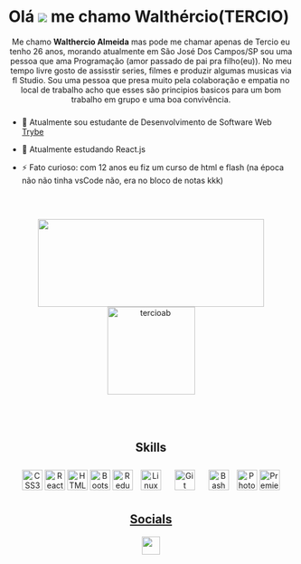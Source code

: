 


 Olá ![](https://user-images.githubusercontent.com/18350557/176309783-0785949b-9127-417c-8b55-ab5a4333674e.gif) me chamo Walthércio(TERCIO)
====================================================================================================================================================
<div>
  
  <section>
  <p  align="center"  >Me chamo <b>Walthercio Almeida</b> mas pode me chamar apenas de Tercio eu tenho 26 anos, morando atualmente em São José Dos Campos/SP  sou uma pessoa que ama Programação (amor passado de pai pra filho(eu)). No meu tempo livre gosto 
  de assisstir series, filmes e produzir algumas musicas via fl Studio. 
 Sou uma pessoa que presa muito pela colaboração e empatia no local de trabalho acho que esses são principios basicos para um bom trabalho em grupo e uma boa convivência. </p>

###


- 🔭 Atualmente sou estudante de Desenvolvimento de Software Web [Trybe](https://www.betrybe.com/)


- 🌱 Atualmente estudando React.js


- ⚡ Fato curioso: com 12 anos eu fiz um curso de html e flash (na época não não tinha vsCode não, era no bloco de notas kkk)


<br/>

##

<div align="center" style="display: flex; justify-content: center; align-items: center; align-conten: center; width: 80%; flex-wrap: wrap; margin: 0 auto;">
  <a href="https://github.com/tercioab" align="center"/>
    <img height="155em" src="https://github-readme-stats.vercel.app/api?username=tercioab&show_icons=true&theme=material-palenight" width="400px" />
  </a>
 
  <a href="https://github.com/tercioab" />
    <img height="155em" src="https://github-readme-streak-stats.herokuapp.com/?user=tercioab&&theme=material-palenight" alt="tercioab"/>
  </a>
</div>

</br>
</br>
</br>

##



<h1 align="center" >Skills</h1>
<p align="center">
<a href="https://www.w3.org/TR/CSS/#css" target="_blank" rel="noreferrer"><img src="https://raw.githubusercontent.com/danielcranney/readme-generator/main/public/icons/skills/css3-colored.svg" width="36" height="36" alt="CSS3" /></a>
<a href="https://reactjs.org/" target="_blank" rel="noreferrer"><img src="https://raw.githubusercontent.com/danielcranney/readme-generator/main/public/icons/skills/react-colored.svg" width="36" height="36" alt="React" /></a>
<a href="https://developer.mozilla.org/en-US/docs/Glossary/HTML5" target="_blank" rel="noreferrer"><img src="https://raw.githubusercontent.com/danielcranney/readme-generator/main/public/icons/skills/html5-colored.svg" width="36" height="36" alt="HTML5" /></a>
<a href="https://getbootstrap.com/" target="_blank" rel="noreferrer"><img src="https://raw.githubusercontent.com/danielcranney/readme-generator/main/public/icons/skills/bootstrap-colored.svg" width="36" height="36" alt="Bootstrap" /></a>
<a href="https://redux.js.org/" target="_blank" rel="noreferrer"><img src="https://raw.githubusercontent.com/danielcranney/readme-generator/main/public/icons/skills/redux-colored.svg" width="36" height="36" alt="Redux" /></a>
<img style="margin: 10px" src="https://profilinator.rishav.dev/skills-assets/linux-original.svg" alt="Linux" height="36" />
<img style="margin: 10px" src="https://profilinator.rishav.dev/skills-assets/git-scm-icon.svg" alt="Git" height="36" />
<img style="margin: 10px" src="https://profilinator.rishav.dev/skills-assets/gnu_bash-icon.svg" alt="Bash" height="36" /></a>
<a href="https://www.adobe.com/uk/products/photoshop.html" target="_blank" rel="noreferrer"><img src="https://raw.githubusercontent.com/danielcranney/readme-generator/main/public/icons/skills/photoshop-colored.svg" width="36" height="36" alt="Photoshop" /></a>
<a href="https://www.adobe.com/uk/products/premiere.html" target="_blank" rel="noreferrer"><img src="https://raw.githubusercontent.com/danielcranney/readme-generator/main/public/icons/skills/premierepro-colored.svg" width="36" height="36" alt="Premiere Pro" />

</p>

<h1 align="center" >Socials</h1>


<p align="center"> <a href="https://www.linkedin.com/in/walthercio-almeida/" target="_blank" rel="noreferrer"><img src="https://raw.githubusercontent.com/danielcranney/readme-generator/main/public/icons/socials/linkedin.svg" width="32" height="32" /></a></p>
